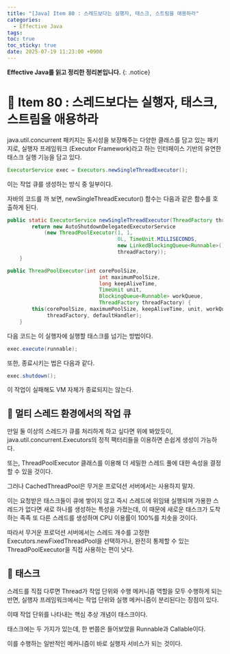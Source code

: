 ```yaml
---
title: "[Java] Item 80 : 스레드보다는 실행자, 태스크, 스트림을 애용하라"
categories:
  - Effective Java
tags:
toc: true
toc_sticky: true
date: 2025-07-19 11:23:00 +0900
---
```


<strong>Effective Java를 읽고 정리한 정리본입니다.</strong>
{: .notice}

# 📌 Item 80 : 스레드보다는 실행자, 태스크, 스트림을 애용하라

java.util.concurrent 패키지는 동시성을 보장해주는 다양한 클래스를 담고 있는 패키지로, 실행자 프레임워크 (Executor Framework)라고 하는 인터페이스 기반의 유연한 태스크 실행 기능을 담고 있다.

```java
ExecutorService exec = Executors.newSingleThreadExecutor();
```

이는 작업 큐를 생성하는 방식 중 일부이다.

자바의 코드를 까 보면, newSingleThreadExecutor() 함수는 다음과 같은 함수를 호출하게 된다.

```java
public static ExecutorService newSingleThreadExecutor(ThreadFactory threadFactory) {
        return new AutoShutdownDelegatedExecutorService
            (new ThreadPoolExecutor(1, 1,
                                    0L, TimeUnit.MILLISECONDS,
                                    new LinkedBlockingQueue<Runnable>(),
                                    threadFactory));
    }
```

```java
public ThreadPoolExecutor(int corePoolSize,
                              int maximumPoolSize,
                              long keepAliveTime,
                              TimeUnit unit,
                              BlockingQueue<Runnable> workQueue,
                              ThreadFactory threadFactory) {
        this(corePoolSize, maximumPoolSize, keepAliveTime, unit, workQueue,
             threadFactory, defaultHandler);
    }
```

다음 코드는 이 실행자에 실행할 태스크를 넘기는 방법이다.

```java
exec.execute(runnable);
```

또한, 종료시키는 법은 다음과 같다.

```java
exec.shutdown();
```

이 작업이 실패해도 VM 자체가 종료되지는 않는다.

## 🫧 멀티 스레드 환경에서의 작업 큐

만일 둘 이상의 스레드가 큐를 처리하게 하고 싶다면 위에 봐았듯이, java.util.concurrent.Executors의 정적 팩터리들을 이용하면 손쉽게 생성이 가능하다.

또는, ThreadPoolExecutor 클래스를 이용해 더 세밀한 스레드 풀에 대한 속성을 결정할 수 있을 것이다.

그러나 CachedThreadPool은 무거운 프로덕션 서버에서는 사용하지 말자.

이는 요청받은 태스크들이 큐에 쌓이지 않고 즉시 스레드에 위임돼 실행되며 가용한 스레드가 없다면 새로 하나를 생성하는 특성을 가졌는데, 이 때문에 새로운 태스크가 도착하는 족족 또 다른 스레드를 생성하며 CPU 이용률이 100%를 치솟을 것이다.

따라서 무거운 프로덕션 서버에서는 스레드 개수를 고정한 Executors.newFixedThreadPool을 선택하거나, 완전히 통제할 수 있는 ThreadPoolExecutor을 직접 사용하는 편이 낫다.

## 🫧 태스크

스레드를 직접 다루면 Thread가 작업 단위와 수행 메커니즘 역할을 모두 수행하게 되는 반면, 실행자 프레임워크에서는 작업 단위와 실행 메커니즘이 분리된다는 장점이 있다.

이때 작업 단위를 나타내는 핵심 추상 개념이 태스크이다.

태스크에는 두 가지가 있는데, 한 번쯤은 들어보았을 Runnable과 Callable이다.

이를 수행하는 일반적인 메커니즘이 바로 실행자 서비스가 되는 것이다.